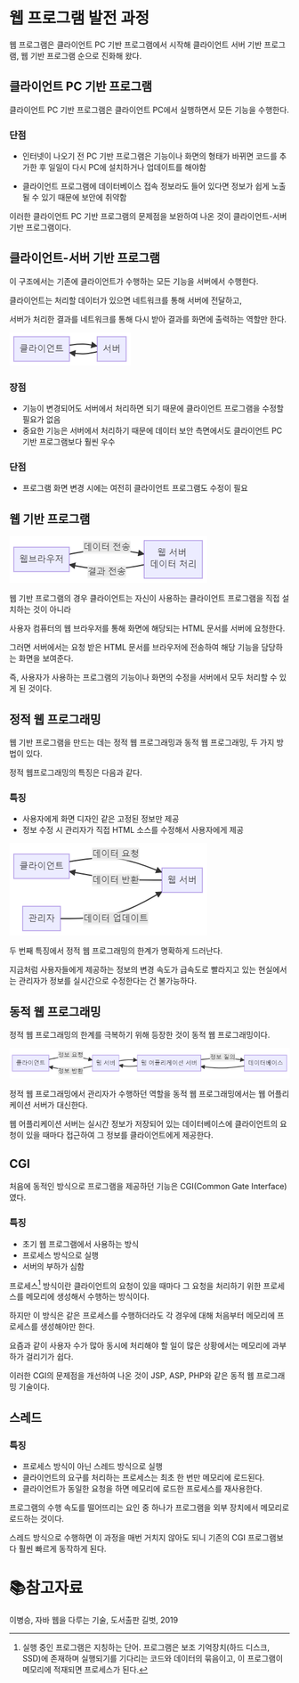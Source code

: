 # 웹 프로그램 발전 과정

웹 프로그램은 클라이언트 PC 기반 프로그램에서 시작해 클라이언트 서버 기반 프로그램, 웹 기반 프로그램 순으로 진화해 왔다.



## 클라이언트 PC 기반 프로그램

클라이언트 PC 기반 프로그램은 클라이언트 PC에서 실행하면서 모든 기능을 수행한다.



### 단점

- 인터넷이 나오기 전 PC 기반 프로그램은 기능이나 화면의 형태가 바뀌면 코드를 추가한 후 일일이 다시 PC에 설치하거나 업데이트를 해야함

- 클라이언트 프로그램에 데이터베이스 접속 정보라도 들어 있다면 정보가 쉽게 노출될 수 있기 때문에 보안에 취약함



이러한 클라이언트 PC 기반 프로그램의 문제점을 보완하여 나온 것이 클라이언트-서버 기반 프로그램이다.



## 클라이언트-서버 기반 프로그램

이 구조에서는 기존에 클라이언트가 수행하는 모든 기능을 서버에서 수행한다.

클라이언트는 처리할 데이터가 있으면 네트워크를 통해 서버에 전달하고, 

서버가 처리한 결과를 네트워크를 통해 다시 받아 결과를 화면에 출력하는 역할만 한다.

![mermaid-diagram-20211020151357](./md-images/mermaid-diagram-20211020151357.png)



### 장점

- 기능이 변경되어도 서버에서 처리하면 되기 때문에 클라이언트 프로그램을 수정할 필요가 없음
- 중요한 기능은 서버에서 처리하기 때문에 데이터 보안 측면에서도 클라이언트 PC 기반 프로그램보다 훨씬 우수



### 단점

- 프로그램 화면 변경 시에는 여전히 클라이언트 프로그램도 수정이 필요



## 웹 기반 프로그램

![mermaid-diagram-20211020151357](./md-images/mermaid-diagram-20211020151517.png)

웹 기반 프로그램의 경우 클라이언트는 자신이 사용하는 클라이언트 프로그램을 직접 설치하는 것이 아니라

사용자 컴퓨터의 웹 브라우저를 통해 화면에 해당되는 HTML 문서를 서버에 요청한다.

그러면 서버에서는 요청 받은 HTML 문서를 브라우저에 전송하여 해당 기능을 담당하는 화면을 보여준다.

즉, 사용자가 사용하는 프로그램의 기능이나 화면의 수정을 서버에서 모두 처리할 수 있게 된 것이다.



## 정적 웹 프로그래밍

웹 기반 프로그램을 만드는 데는 정적 웹 프로그래밍과 동적 웹 프로그래밍, 두 가지 방법이 있다.

정적 웹프로그래밍의 특징은 다음과 같다.

### 특징

- 사용자에게 화면 디자인 같은 고정된 정보만 제공
- 정보 수정 시 관리자가 직접 HTML 소스를 수정해서 사용자에게 제공

![mermaid-diagram-20211020151719](./md-images/mermaid-diagram-20211020151719.png)

두 번째 특징에서 정적 웹 프로그래밍의 한계가 명확하게 드러난다.

지금처럼 사용자들에게 제공하는 정보의 변경 속도가 급속도로 빨라지고 있는 현실에서는 관리자가 정보를 실시간으로 수정한다는 건 불가능하다.



## 동적 웹 프로그래밍

정적 웹 프로그래밍의 한계를 극복하기 위해 등장한 것이 동적 웹 프로그래밍이다.

![mermaid-diagram-20211020151830](./md-images/mermaid-diagram-20211020151830.png)

정적 웹 프로그래밍에서 관리자가 수행하던 역할을 동적 웹 프로그래밍에서는 웹 어플리케이션 서버가 대신한다.

웹 어플리케이션 서버는 실시간 정보가 저장되어 있는 데이터베이스에 클라이언트의 요청이 있을 때마다 접근하여 그 정보를 클라이언트에게 제공한다.



## CGI

처음에 동적인 방식으로 프로그램을 제공하던 기능은 CGI(Common Gate Interface)였다.

### 특징

- 초기 웹 프로그램에서 사용하는 방식
- 프로세스 방식으로 실행
- 서버의 부하가 심함



프로세스[^1] 방식이란 클라이언트의 요청이 있을 때마다 그 요청을 처리하기 위한 프로세스를 메모리에 생성해서 수행하는 방식이다.

하지만 이 방식은 같은 프로세스를 수행하더라도 각 경우에 대해 처음부터 메모리에 프로세스를 생성해야만 한다.

요즘과 같이 사용자 수가 많아 동시에 처리해야 할 일이 많은 상황에서는 메모리에 과부하가 걸리기가 쉽다.

이러한 CGI의 문제점을 개선하여 나온 것이 JSP, ASP, PHP와 같은 동적 웹 프로그래밍 기술이다.



## 스레드

### 특징

- 프로세스 방식이 아닌 스레드 방식으로 실행
- 클라이언트의 요구를 처리하는 프로세스는 최초 한 번만 메모리에 로드된다.
- 클라이언트가 동일한 요청을 하면 메모리에 로드한 프로세스를 재사용한다.



프로그램의 수행 속도를 떨어뜨리는 요인 중 하나가 프로그램을 외부 장치에서 메모리로 로드하는 것이다.

스레드 방식으로 수행하면 이 과정을 매번 거치지 않아도 되니 기존의 CGI 프로그램보다 훨씬 빠르게 동작하게 된다.



[^1]: 실행 중인 프로그램은 지칭하는 단어. 프로그램은 보조 기억장치(하드 디스크, SSD)에 존재하며 실행되기를 기다리는 코드와 데이터의 묶음이고, 이 프로그램이 메모리에 적재되면 프로세스가 된다.



# :books:참고자료

이병승, 자바 웹을 다루는 기술, 도서출판 길벗, 2019
